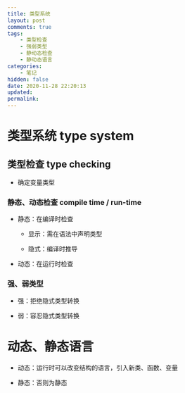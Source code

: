 ```yaml
---
title: 类型系统
layout: post
comments: true
tags:
    - 类型检查
    - 强弱类型
    - 静动态检查
    - 静动态语言
categories:
    - 笔记
hidden: false
date: 2020-11-28 22:20:13
updated:
permalink:
---
```


# 类型系统 type system

## 类型检查 type checking

-   确定变量类型

### 静态、动态检查 compile time / run-time

<!-- more -->

-   静态：在编译时检查

    -   显示：需在语法中声明类型

    -   隐式：编译时推导

-   动态：在运行时检查

### 强、弱类型

-   强：拒绝隐式类型转换

-   弱：容忍隐式类型转换

# 动态、静态语言

-   动态：运行时可以改变结构的语言，引入新类、函数、变量

-   静态：否则为静态
